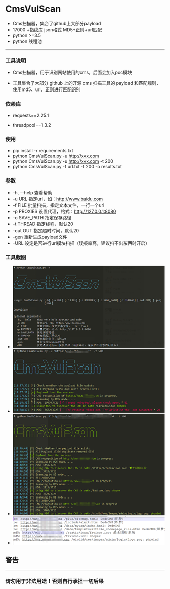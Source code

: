 # CmsVulScan

* Cms扫描器，集合了github上大部分payload
* 17000 +指纹库 json格式 MD5+正则+url匹配
* python >=3.5
* python 线程池

***

### 工具说明

* Cms扫描器，用于识别网站使用的cms，后面会加入poc模块

* 工具集合了大部分 github 上的开源 cms 扫描工具的 payload 和匹配规则，使用md5、url、正则进行匹配识别

### 依赖库

* requests==2.25.1

* threadpool==1.3.2

### 使用

* pip install -r requirements.txt
* python CmsVulScan.py -u http://xxx.com
* python CmsVulScan.py -u http://xxx.com -t 200
* python CmsVulScan.py -f url.txt -t 200 -o results.txt

### 参数

* -h, --help    		查看帮助
* -u URL               指定url，如：http://www.baidu.com
* -f FILE               批量扫描，指定文本文件，一行一个url
* -p PROXIES      设置代理，格式：http://127.0.0.1:8080
* -o SAVE_PATH  指定保存路径
* -t THREAD         指定线程，默认20
* -out OUT            指定超时时间，默认20
* -gen                   重新生成payload文件
* -URL                 设定是否进行url模块扫描（误报率高，建议扫不出东西时开启）

### 工具截图

* <img src="./img/help.png"/>
* <img src="./img/url.png"/>
* <img src="./img/file.png"/>
* <img src="./img/save.png"/>

## 警告
***
### 请勿用于非法用途！否则自行承担一切后果
